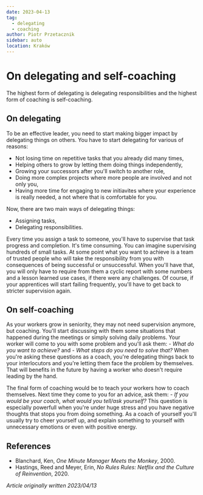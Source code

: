 ```yaml
---
date: 2023-04-13
tag:
  - delegating
  - coaching
author: Piotr Przetacznik
sidebar: auto
location: Kraków
---
```


# On delegating and self-coaching

The highest form of delegating is delegating responsibilities and the highest form of coaching is self-coaching.

## On delegating

To be an effective leader, you need to start making bigger impact by delegating things on others. You have to start delegating for various of reasons:
* Not losing time on repetitive tasks that you already did many times,
* Helping others to grow by letting them doing things independently,
* Growing your successors after you'll switch to another role,
* Doing more complex projects where more people are involved and not only you,
* Having more time for engaging to new initiavites where your experience is really needed, a not where that is comfortable for you.

Now, there are two main ways of delegating things:
* Assigning tasks,
* Delegating responsibilities.

Every time you assign a task to someone, you'll have to supervise that task progress and completion.
It's time consuming. You can imagine supervising hundreds of small tasks.
At some point what you want to achieve is a team of trusted people who will take the responsibility from you with consequences of being successful or unsuccessful.
When you'll have that, you will only have to require from them a cyclic report with some numbers and a lesson learned use cases, if there were any challenges.
Of course, if your apprentices will start failing frequently, you'll have to get back to stricter supervision again.

## On self-coaching

As your workers grow in seniority, they may not need supervision anymore, but coaching.
You'll start discussing with them some situations that happened during the meetings or simply solving daily problems.
Your worker will come to you with some problem and you'll ask them: *- What do you want to achieve?* and *- What steps do you need to solve that?*
When you're asking these questions as a coach, you're delegating things back to your interlocutors and you're letting them face the problem by themselves.
That will benefits in the future by having a worker who doesn't require leading by the hand.

The final form of coaching would be to teach your workers how to coach themselves. Next time they come to you for an advice, ask them: *- If you would be your coach, what would you tell/ask yourself?* This question is especially powerfull when you're under huge stress and you have negative thoughts that stops you from doing something. As a coach of yourself you'll usually try to cheer yourself up, and explain something to yourself with unnecessary emotions or even with positive energy.

## References

* Blanchard, Ken, *One Minute Manager Meets the Monkey*, 2000.
* Hastings, Reed and Meyer, Erin, *No Rules Rules: Netflix and the Culture of Reinvention*, 2020.

*Article originally written 2023/04/13*
